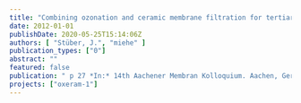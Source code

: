 ```yaml
---
title: "Combining ozonation and ceramic membrane filtration for tertiary treatment."
date: 2012-01-01
publishDate: 2020-05-25T15:14:06Z
authors: [ "Stüber, J.", "miehe" ]
publication_types: ["0"]
abstract: ""
featured: false
publication: " p 27 *In:* 14th Aachener Membran Kolloquium. Aachen, Germany. 7-8 November 2012"
projects: ["oxeram-1"]
---
```


